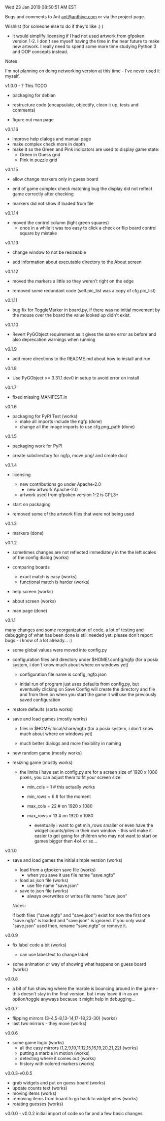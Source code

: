 Wed 23 Jan 2019 08:50:51 AM EST


  Bugs and comments to Ant <ant@anthive.com> or via the
project page.


Wishlist (for someone else to do if they'd like :) )

  - it would simplify licensing if I had not used artwork 
    from gfpoken version 1-2.  I don't see myself having 
    the time in the near future to make new artwork.  I 
    really need to spend some more time studying Python 3
    and OOP concepts instead.


Notes

  I'm not planning on doing networking version at this 
time - I've never used it myself.


v1.0.0 - ?  This TODO

  - packaging for debian

  - restructure code (encapsulate, objectify, clean it up,
    tests and comments)

  - figure out man page


v0.1.16

  - improve help dialogs and manual page
  - make complex check more in depth
  - make it so the Green and Pink indicators are used to 
    display game state:
    - Green in Guess grid
    - Pink in puzzle grid


v0.1.15

  - allow change markers only in guess board

  - end of game complex check matching bug the
    display did not reflect game correctly after
    checking

  - markers did not show if loaded from file


v0.1.14

  - moved the control column (light green squares)
    - once in a while it was too easy to click a check or
      flip board control square by mistake


v0.1.13

  - change window to not be resizeable

  - add information about executable directory to the About screen


v0.1.12

  - moved the markers a little so they weren't right on the
    edge

  - removed some redundant code (self.pic_list was a copy of
    cfg.pic_list)


v0.1.11

  - bug fix for ToggleMarker in board.py, if there was no
    initial movement by the mouse over the board the value
    looked up didn't exist.


v0.1.10

  - Revert PyGObject requirement as it gives the same error 
    as before and also deprecation warnings when running


v0.1.9

  - add more directions to the README.md about how to install and run


v0.1.8

  - Use PyGObject >= 3.31.1.dev0 in setup to avoid error on
    install


v0.1.7

  - fixed missing MANIFEST.in


v0.1.6

  - packaging for PyPI Test (works)
    - make all imports include the ngfp (done)
    - change all the image imports to use cfg.png_path (done)


v0.1.5

  - packaging work for PyPI

  - create subdirectory for ngfp, move png/ and create doc/


v0.1.4

  - licensing
    - new contributions go under Apache-2.0
      - new artwork Apache-2.0
    - artwork used from gfpoken version 1-2 is GPL3+

  - start on packaging

  - removed some of the artwork files that were not being used


v0.1.3

  - markers (done)


v0.1.2

  - sometimes changes are not reflected immediately in the
      the left scales of the config dialog (works)

  - comparing boards
    - exact match is easy (works)
    - functional match is harder (works)

  - help screen (works)

  - about screen (works)

  - man page (done)


v0.1.1

  many changes and some reorganization of code.
a lot of testing and debugging of what has 
been done is still needed yet.  please don't 
report bugs - i know of a lot already...  :)

  - some global values were moved into config.py

  - configuration files and directory under
    $HOME/.config/ngfp (for a posix system, i don't	
    know much about where on windows yet)

    - configuration file name is config_ngfp.json

    - initial run of program just uses defaults from
      config.py, but eventually clicking on Save Config
      will create the directory and file and from then
      on when you start the game it will use the 
      previously saved configuration

  - restore defaults (sorta works)

  - save and load games (mostly works)

    - files in $HOME/.local/share/ngfp (for a posix 
      system, i don't	know much about where on windows yet)

    - much better dialogs and more flexibility in naming

  - new random game (mostly works)

  - resizing game (mostly works)

    - the limits i have set in config.py are for a screen
      size of 1920 x 1080 pixels, you can adjust them to
      fit your screen size:

      - min_cols = 1      # this actually works
      - min_rows = 6      # for the moment
      - max_cols = 22     # on 1920 x 1080
      - max_rows = 13     # on 1920 x 1080

        - eventually i want to get min_rows smaller
          or even have the widget counts/piles in their
          own window - this will make it easier to get
          going for children who may not want to start
          on games bigger then 4x4 or so...


v0.1.0

  - save and load games the initial simple version (works)
    - load from a gfpoken save file (works)
      - when you save it use file name "save.ngfp"
    - load as json file (works)
      - use file name "save.json"
    - save to json file (works)
      - always overwrites or writes file name "save.json"


    Notes:

      if both files ("save.ngfp" and "save.json") exist for now
    the first one "save.ngfp" is loaded and "save.json" is 
    ignored.  if you only want "save.json" used then, rename 
    "save.ngfp" or remove it.


v0.0.9

  - fix label code a bit (works)
    - can use label.text to change label

  - some animation or way of showing what happens on guess board (works)


v0.0.8

  - a bit of fun showing where the marble is bouncing
    around in the game - this doesn't stay in the final
    version, but i may leave it in as an option/toggle
    anyways because it might help in debugging...


v0.0.7


  - flipping mirrors (3-4,5-8,13-14,17-18,23-30) (works)
  - last two mirrors - they move (works)


v0.0.6

  - some game logic (works)
    - all the easy mirrors (1,2,9,10,11,12,15,16,19,20,21,22) (works)
    - putting a marble in motion (works)
    - detecting where it comes out (works)
    - history with colored markers (works)


v0.0.3-v0.0.5

  - grab widgets and put on guess board (works)
  - update counts text (works)
  - moving items (works)
  - removing items from board to go back to widget piles (works)
  - rotating guesses (works)


v0.0.0 - v0.0.2
  initial import of code so far and a few basic changes



